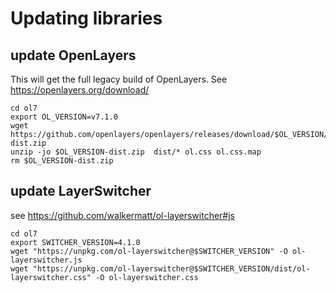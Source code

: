 # Updating libraries

## update OpenLayers

This will get the full legacy build of OpenLayers. See https://openlayers.org/download/

```shell
cd ol7
export OL_VERSION=v7.1.0
wget https://github.com/openlayers/openlayers/releases/download/$OL_VERSION/$OL_VERSION-dist.zip
unzip -jo $OL_VERSION-dist.zip  dist/* ol.css ol.css.map
rm $OL_VERSION-dist.zip
```

## update LayerSwitcher

see https://github.com/walkermatt/ol-layerswitcher#js

```shell
cd ol7
export SWITCHER_VERSION=4.1.0
wget "https://unpkg.com/ol-layerswitcher@$SWITCHER_VERSION" -O ol-layerswitcher.js
wget "https://unpkg.com/ol-layerswitcher@$SWITCHER_VERSION/dist/ol-layerswitcher.css" -O ol-layerswitcher.css
```
